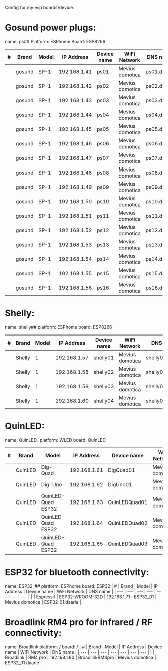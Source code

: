 Config for my esp boards/device.

# Gosund power plugs:
  name: ps##
  Platform: ESPhome
  Board: ESP8266

| # | Brand | Model | IP Address | Device name | WiFi Network | DNS name |
| --- | --- | --- | --- | --- | --- | --- |
|  | gosund | SP-1 | 192.168.1.41 | ps01 | Mevius domotica | ps01.daarle |
|  | gosund | SP-1 | 192.168.1.42 | ps02 | Mevius domotica | ps02.daarle |
|  | gosund | SP-1 | 192.168.1.43 | ps03 | Mevius domotica | ps03.daarle |
|  | gosund | SP-1 | 192.168.1.44 | ps04 | Mevius domotica | ps04.daarle |
|  | gosund | SP-1 | 192.168.1.45 | ps05 | Mevius domotica | ps05.daarle |
|  | gosund | SP-1 | 192.168.1.46 | ps06 | Mevius domotica | ps06.daarle |
|  | gosund | SP-1 | 192.168.1.47 | ps07 | Mevius domotica | ps07.daarle |
|  | gosund | SP-1 | 192.168.1.48 | ps08 | Mevius domotica | ps08.daarle |
|  | gosund | SP-1 | 192.168.1.49 | ps09 | Mevius domotica | ps09.daarle |
|  | gosund | SP-1 | 192.168.1.50 | ps10 | Mevius domotica | ps10.daarle |
|  | gosund | SP-1 | 192.168.1.51 | ps11 | Mevius domotica | ps11.daarle |
|  | gosund | SP-1 | 192.168.1.52 | ps12 | Mevius domotica | ps12.daarle |
|  | gosund | SP-1 | 192.168.1.53 | ps13 | Mevius domotica | ps13.daarle |
|  | gosund | SP-1 | 192.168.1.54 | ps14 | Mevius domotica | ps14.daarle |
|  | gosund | SP-1 | 192.168.1.55 | ps15 | Mevius domotica | ps15.daarle |
|  | gosund | SP-1 | 192.168.1.56 | ps16 | Mevius domotica | ps16.daarle |

# Shelly:
  name: shelly##
  platform: ESPhome
  board: ESP8266

| # | Brand | Model | IP Address | Device name | WiFi Network | DNS name | shelly.click |
| --- | --- | --- | --- | --- | --- | --- | --- |
|  | Shelly | 1 | 192.168.1.57 | shelly01 | Mevius domotica | shelly01.daarle | shelly1-E8DB84D373C5 |
|  | Shelly | 1 | 192.168.1.58 | shelly02 | Mevius domotica | shelly02.daarle | shelly1-E8DB84D43472 |
|  | Shelly | 1 | 192.168.1.59 | shelly03 | Mevius domotica | shelly03.daarle | shelly1-E8DB84D37834 |
|  | Shelly | 1 | 192.168.1.60 | shelly04 | Mevius domotica | shelly04.daarle | |

# QuinLED:
  name: QuinLED_
  platform: WLED
  board: QuinLED

| # | Brand | Model | IP Address | Device name | WiFi Network | DNS name |
| --- | --- | --- | --- | --- | --- | --- |
|  | QuinLED | Dig-Quad | 192.168.1.61 | DigQuad01 | Mevius domotica | digquad01.daarle |
|  | QuinLED | Dig-Uno | 192.168.1.62 | DigUno01 | Mevius domotica | diguno01.daarle |
|  | QuinLED | QuinLED-Quad ESP32 | 192.168.1.63 | QuinLEDQuad01 | Mevius domotica | QuinLEDQuad01.daarle |
|  | QuinLED | QuinLED-Quad ESP32 | 192.168.1.64 | QuinLEDQuad02 | Mevius domotica | QuinLEDQuad02.daarle |
|  | QuinLED | QuinLED-Quad ESP32 | 192.168.1.65 | QuinLEDQuad03 | Mevius domotica | QuinLEDQuad03.daarle |

# ESP32 for bluetooth connectivity:
  name: ESP32_##
  platform: ESPhome
  board: ESP32
| # | Brand | Model | IP Address | Device name | WiFi Network | DNS name |
| --- | --- | --- | --- | --- | --- | --- |
|  | Espressif | ESP32-WROOM-32D | 192.168.1.71 | ESP32_01 | Mevius domotica | ESP32_01.daarle |

# Broadlink RM4 pro for infrared / RF connectivity:
  name: Broadlink
  platform: /
  board: /
| # | Brand | Model | IP Address | Device name | WiFi Network | DNS name |
| --- | --- | --- | --- | --- | --- | --- |
|  | Broadlink | RM4 pro | 192.168.1.80 | BroadlinkRM4pro | Mevius domotica | ESP32_01.daarle |
